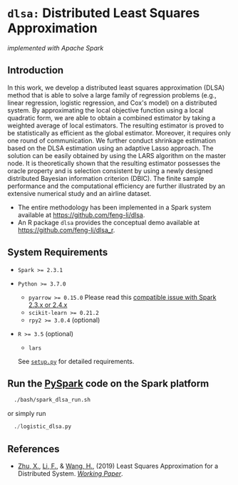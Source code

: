 # `dlsa:` Distributed Least Squares Approximation 
_implemented with Apache Spark_

## Introduction

In this work, we develop a distributed least squares approximation (DLSA) method that is able to solve a large family of regression problems (e.g., linear regression, logistic regression, and Cox's model) on a distributed system. By approximating the local objective function using a local quadratic form, we are able to obtain a combined estimator by taking a weighted average of local estimators. The resulting estimator is proved to be statistically as efficient as the global estimator. Moreover, it requires only one round of communication. We further conduct shrinkage estimation based on the DLSA estimation using an adaptive Lasso approach. The solution can be easily obtained by using the LARS algorithm on the master node. It is theoretically shown that the resulting estimator possesses the oracle property and is selection consistent by using a newly designed distributed Bayesian information criterion (DBIC). The finite sample performance and the computational efficiency are further illustrated by an extensive numerical study and an airline dataset. 

- The entire methodology has been implemented in a Spark system available at https://github.com/feng-li/dlsa. 
- An R package `dlsa` provides the conceptual demo available at https://github.com/feng-li/dlsa_r.

## System Requirements

- `Spark >= 2.3.1`
- `Python >= 3.7.0`
  - `pyarrow >= 0.15.0` Please read this [compatible issue with Spark 2.3.x or 2.4.x](https://spark.apache.org/docs/latest/sql-pyspark-pandas-with-arrow.html#compatibility-setting-for-pyarrow--0150-and-spark-23x-24x)
  - `scikit-learn >= 0.21.2`
  - `rpy2 >= 3.0.4` (optional)

- `R >= 3.5` (optional)
  - `lars`

  See [`setup.py`](setup.py) for detailed requirements.

## Run the [PySpark](https://spark.apache.org/docs/latest/api/python/index.html) code on the Spark platform
```sh
  ./bash/spark_dlsa_run.sh
 ```
 or simply run

 ```py
   ./logistic_dlsa.py
 ```

## References

- [Zhu, X.](https://xueningzhu.github.io/), [Li, F.](http://feng.li/), & [Wang, H.](http://hansheng.gsm.pku.edu.cn/), (2019) Least Squares Approximation for a Distributed System. [_Working Paper_](https://arxiv.org/abs/1908.04904).
